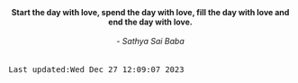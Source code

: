 
<div align="center"><b><span>Start the day with love, spend the day with love, fill the day with love and end the day with love.</span></b><br><br><i> - Sathya Sai Baba</i></div>
<br><br><kbd>Last updated:Wed Dec 27 12:09:07 2023</kbd>